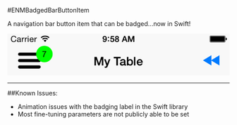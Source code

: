 #ENMBadgedBarButtonItem

A navigation bar button item that can be badged...now in Swift!  

![Screenshot](screenshot.png)

---

##Known Issues:
* Animation issues with the badging label in the Swift library
* Most fine-tuning parameters are not publicly able to be set
